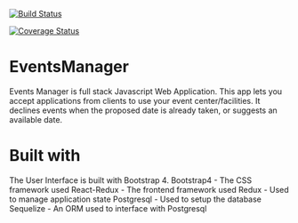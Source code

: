[![Build Status](https://travis-ci.org/emmaadesile/EventsManager.svg?branch=develop)](https://travis-ci.org/emmaadesile/EventsManager)

[![Coverage Status](https://coveralls.io/repos/github/emmaadesile/EventsManager/badge.svg?branch=develop)](https://coveralls.io/github/emmaadesile/EventsManager?branch=develop)

# EventsManager
Events Manager is full stack Javascript Web Application. This app lets you accept applications from clients to use your event center/facilities.
It declines events when the proposed date is already taken, or suggests an available date.

# Built with
The User Interface is built with Bootstrap 4.
Bootstrap4 - The CSS framework used
React-Redux - The frontend framework used
Redux - Used to manage application state
Postgresql - Used to setup the database
Sequelize - An ORM used to interface with Postgresql
